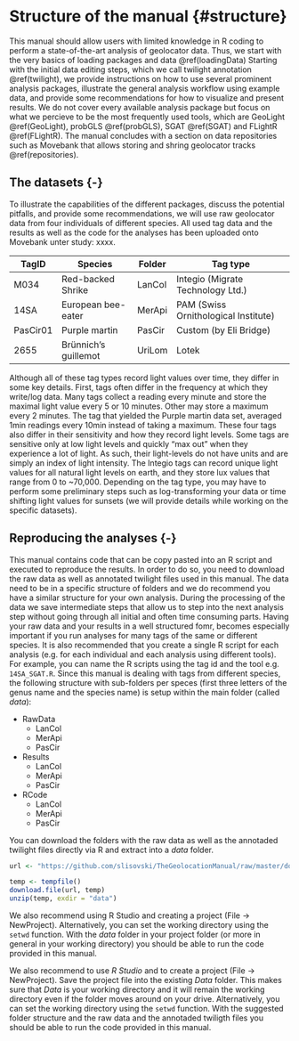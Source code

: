 
# Structure of the manual {#structure}

This manual should allow users with limited knowledge in R coding to perform a state-of-the-art analysis of geolocator data. Thus, we start with the very basics of loading packages  and data \@ref(loadingData) Starting with the initial data editing steps, which we call twilight annotation \@ref(twilight), we provide instructions on how to use several prominent analysis packages, illustrate the general analysis workflow using example data, and provide some recommendations for how to visualize and present results. We do not cover every available analysis package but focus on what we percieve to be the most frequently used tools, which are GeoLight \@ref(GeoLight), probGLS \@ref(probGLS), SGAT \@ref(SGAT) and FLightR \@ref(FLightR). The manual concludes with a section on data repositories such as Movebank that allows storing and shring geolocator tracks  \@ref(repositories).

## The datasets {-}

To illustrate the capabilities of the different packages, discuss the potential pitfalls, and provide some recommendations, we will use raw geolocator data from four individuals of different species. All used tag data and the results as well as the code for the analyses has been uploaded onto Movebank unter study: xxxx.


TagID    |  Species             | Folder      |   Tag type                          
-------  | -------------        | ----------- | ----------------------------------- 
M034     | Red-backed Shrike    | LanCol      | Integio (Migrate Technology Ltd.)
14SA     | European bee-eater   | MerApi      | PAM (Swiss Ornithological Institute)
PasCir01 | Purple martin        | PasCir      | Custom (by Eli Bridge)
2655     | Brünnich’s guillemot | UriLom      | Lotek


Although all of these tag types record light values over time, they differ in some key details. First, tags often differ in the frequency at which they write/log data. Many tags collect a reading every minute and store the maximal light value every 5 or 10 minutes. Other may store a maximum every 2 minutes. The tag that yielded the Purple martin data set, averaged 1min readings every 10min instead of taking a maximum. These four tags also differ in their sensitivity and how they record light levels. Some tags are sensitive only at low light levels and quickly “max out” when they experience a lot of light. As such, their light-levels do not have units and are simply an index of light intensity. The Integio tags can record unique light values for all natural light levels on earth, and they store lux values that range from 0 to ~70,000. Depending on the tag type, you may have to perform some preliminary steps such as log-transforming your data or time shifting light values for sunsets (we will provide details while working on the specific datasets).

## Reproducing the analyses {-}

This manual contains code that can be copy pasted into an R script and executed to reproduce the results. In order to do so, you need to download the raw data as well as annotated twilight files used in this manual. The data need to be in a specific structure of folders and we do recommend you have a similar structure for your own analysis. During the processing of the data we save intermediate steps that allow us to step into the next analysis step without going through all initial and often time consuming parts. Having your raw data and your results in a well structured fomr, becomes especially important if you run analyses for many tags of the same or different species. It is also recommended that you create a single R script for each analysis (e.g. for each individual and each analysis using different tools). For example, you can name the R scripts using the tag id and the tool e.g. `14SA_SGAT.R`. Since this manual is dealing with tags from different species, the following structure with sub-folders per speces (first three letters of the genus name and the species name) is setup within the main folder (called _data_):


- RawData
    + LanCol
    + MerApi
    + PasCir
- Results
    + LanCol
    + MerApi
    + PasCir
- RCode
    + LanCol
    + MerApi
    + PasCir


You can download the folders with the raw data as well as the annotaded twilight files directly via R and extract into a _data_ folder.


```r
url <- "https://github.com/slisovski/TheGeolocationManual/raw/master/download/data.zip"

temp <- tempfile()
download.file(url, temp)
unzip(temp, exdir = "data")
```

We also recommend using R Studio and creating a project (File -> NewProject). Alternatively, you can set the working directory using the `setwd` function. With the _data_ folder in your project folder (or more in general in your working directory) you should be able to run the code provided in this manual.

We also recommend to use _R Studio_ and to create a project (File -> NewProject). Save the project file into the existing _Data_ folder. This makes sure that _Data_ is your working directory and it will remain the working directory even if the folder moves around on your drive. Alternatively, you can set the working directory using the `setwd` function. With the suggested folder structure and the raw data and the annotaded twiligth files you should be able to run the code provided in this manual.
